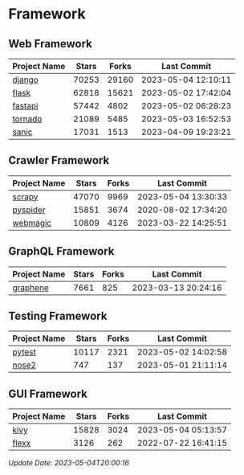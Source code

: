 # Framework

## Web Framework
| Project Name | Stars | Forks | Last Commit |
| ------------ | ----- | ----- | ----------- |
| [django](https://github.com/django/django) | 70253 | 29160 | 2023-05-04 12:10:11 |
| [flask](https://github.com/pallets/flask) | 62818 | 15621 | 2023-05-02 17:42:04 |
| [fastapi](https://github.com/tiangolo/fastapi) | 57442 | 4802 | 2023-05-02 06:28:23 |
| [tornado](https://github.com/tornadoweb/tornado) | 21089 | 5485 | 2023-05-03 16:52:53 |
| [sanic](https://github.com/sanic-org/sanic) | 17031 | 1513 | 2023-04-09 19:23:21 |

## Crawler Framework
| Project Name | Stars | Forks | Last Commit |
| ------------ | ----- | ----- | ----------- |
| [scrapy](https://github.com/scrapy/scrapy) | 47070 | 9969 | 2023-05-04 13:30:33 |
| [pyspider](https://github.com/binux/pyspider) | 15851 | 3674 | 2020-08-02 17:34:20 |
| [webmagic](https://github.com/code4craft/webmagic) | 10809 | 4126 | 2023-03-22 14:25:51 |

## GraphQL Framework
| Project Name | Stars | Forks | Last Commit |
| ------------ | ----- | ----- | ----------- |
| [graphene](https://github.com/graphql-python/graphene) | 7661 | 825 | 2023-03-13 20:24:16 |

## Testing Framework
| Project Name | Stars | Forks | Last Commit |
| ------------ | ----- | ----- | ----------- |
| [pytest](https://github.com/pytest-dev/pytest) | 10117 | 2321 | 2023-05-02 14:02:58 |
| [nose2](https://github.com/nose-devs/nose2) | 747 | 137 | 2023-05-01 21:11:14 |

## GUI Framework
| Project Name | Stars | Forks | Last Commit |
| ------------ | ----- | ----- | ----------- |
| [kivy](https://github.com/kivy/kivy) | 15828 | 3024 | 2023-05-04 05:13:57 |
| [flexx](https://github.com/flexxui/flexx) | 3126 | 262 | 2022-07-22 16:41:15 |

*Update Date: 2023-05-04T20:00:16*